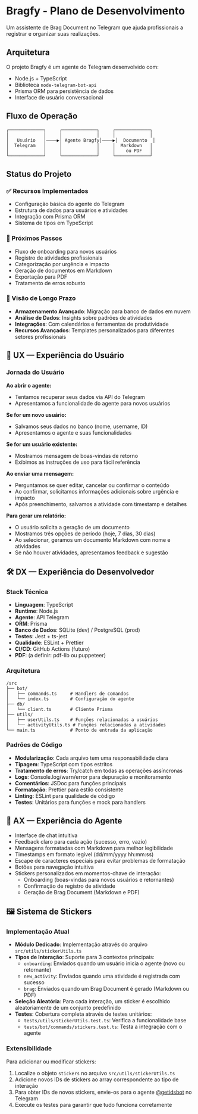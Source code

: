 # Bragfy - Plano de Desenvolvimento

Um assistente de Brag Document no Telegram que ajuda profissionais a registrar e organizar suas realizações.

## Arquitetura

O projeto Bragfy é um agente do Telegram desenvolvido com:

- Node.js + TypeScript
- Biblioteca `node-telegram-bot-api`
- Prisma ORM para persistência de dados
- Interface de usuário conversacional

## Fluxo de Operação

```
┌─────────────┐     ┌─────────────┐     ┌─────────────┐
│             │     │             │     │             │
│   Usuário   │────▶│ Agente Bragfy│────▶│  Documento  │
│  Telegram   │     │             │     │  Markdown   │
│             │     │             │     │    ou PDF   │
└─────────────┘     └─────────────┘     └─────────────┘
```

## Status do Projeto

### ✅ Recursos Implementados

- Configuração básica do agente do Telegram
- Estrutura de dados para usuários e atividades
- Integração com Prisma ORM
- Sistema de tipos em TypeScript

### 🚧 Próximos Passos

- Fluxo de onboarding para novos usuários
- Registro de atividades profissionais
- Categorização por urgência e impacto
- Geração de documentos em Markdown
- Exportação para PDF
- Tratamento de erros robusto

### 🔮 Visão de Longo Prazo

- **Armazenamento Avançado**: Migração para banco de dados em nuvem
- **Análise de Dados**: Insights sobre padrões de atividades
- **Integrações**: Com calendários e ferramentas de produtividade
- **Recursos Avançados**: Templates personalizados para diferentes setores profissionais

## 🧠 UX — Experiência do Usuário

### Jornada do Usuário

**Ao abrir o agente:**

- Tentamos recuperar seus dados via API do Telegram
- Apresentamos a funcionalidade do agente para novos usuários

**Se for um novo usuário:**

- Salvamos seus dados no banco (nome, username, ID)
- Apresentamos o agente e suas funcionalidades

**Se for um usuário existente:**

- Mostramos mensagem de boas-vindas de retorno
- Exibimos as instruções de uso para fácil referência

**Ao enviar uma mensagem:**

- Perguntamos se quer editar, cancelar ou confirmar o conteúdo
- Ao confirmar, solicitamos informações adicionais sobre urgência e impacto
- Após preenchimento, salvamos a atividade com timestamp e detalhes

**Para gerar um relatório:**

- O usuário solicita a geração de um documento
- Mostramos três opções de período (hoje, 7 dias, 30 dias)
- Ao selecionar, geramos um documento Markdown com nome e atividades
- Se não houver atividades, apresentamos feedback e sugestão

## 🛠 DX — Experiência do Desenvolvedor

### Stack Técnica

- **Linguagem**: TypeScript
- **Runtime**: Node.js
- **Agente**: API Telegram
- **ORM**: Prisma
- **Banco de Dados**: SQLite (dev) / PostgreSQL (prod)
- **Testes**: Jest + ts-jest
- **Qualidade**: ESLint + Prettier
- **CI/CD**: GitHub Actions (futuro)
- **PDF**: (a definir: pdf-lib ou puppeteer)

### Arquitetura

```
/src
├── bot/
│   ├── commands.ts     # Handlers de comandos
│   └── index.ts        # Configuração do agente
├── db/
│   └── client.ts       # Cliente Prisma
├── utils/
│   ├── userUtils.ts    # Funções relacionadas a usuários
│   └── activityUtils.ts # Funções relacionadas a atividades
└── main.ts             # Ponto de entrada da aplicação
```

### Padrões de Código

- **Modularização**: Cada arquivo tem uma responsabilidade clara
- **Tipagem**: TypeScript com tipos estritos
- **Tratamento de erros**: Try/catch em todas as operações assíncronas
- **Logs**: Console.log/warn/error para depuração e monitoramento
- **Comentários**: JSDoc para funções principais
- **Formatação**: Prettier para estilo consistente
- **Linting**: ESLint para qualidade de código
- **Testes**: Unitários para funções e mock para handlers

## 🤖 AX — Experiência do Agente

- Interface de chat intuitiva
- Feedback claro para cada ação (sucesso, erro, vazio)
- Mensagens formatadas com Markdown para melhor legibilidade
- Timestamps em formato legível (dd/mm/yyyy hh:mm:ss)
- Escape de caracteres especiais para evitar problemas de formatação
- Botões para navegação intuitiva
- Stickers personalizados em momentos-chave de interação:
  - Onboarding (boas-vindas para novos usuários e retornantes)
  - Confirmação de registro de atividade
  - Geração de Brag Document (Markdown e PDF)

## 🖼️ Sistema de Stickers

### Implementação Atual

- **Módulo Dedicado**: Implementação através do arquivo `src/utils/stickerUtils.ts`
- **Tipos de Interação**: Suporte para 3 contextos principais:
  - `onboarding`: Enviados quando um usuário inicia o agente (novo ou retornante)
  - `new_activity`: Enviados quando uma atividade é registrada com sucesso
  - `brag`: Enviados quando um Brag Document é gerado (Markdown ou PDF)
- **Seleção Aleatória**: Para cada interação, um sticker é escolhido aleatoriamente de um conjunto predefinido
- **Testes**: Cobertura completa através de testes unitários:
  - `tests/utils/stickerUtils.test.ts`: Verifica a funcionalidade base
  - `tests/bot/commands/stickers.test.ts`: Testa a integração com o agente

### Extensibilidade

Para adicionar ou modificar stickers:

1. Localize o objeto `stickers` no arquivo `src/utils/stickerUtils.ts`
2. Adicione novos IDs de stickers ao array correspondente ao tipo de interação
3. Para obter IDs de novos stickers, envie-os para o agente [@getidsbot](https://t.me/getidsbot) no Telegram
4. Execute os testes para garantir que tudo funciona corretamente
